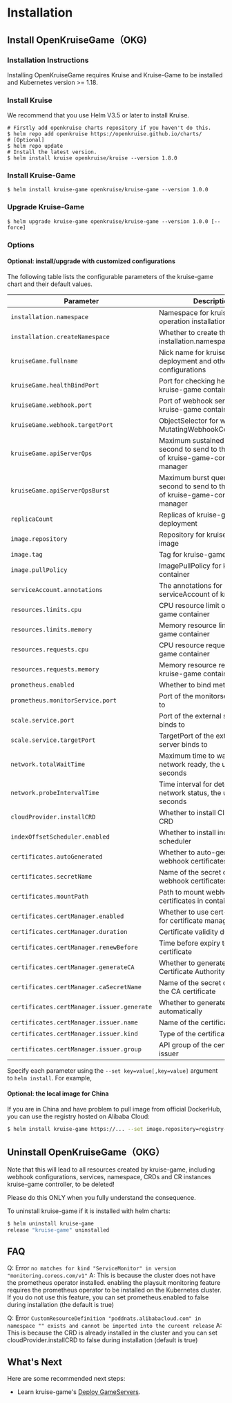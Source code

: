 # Installation

## Install OpenKruiseGame（OKG)

### Installation Instructions

Installing OpenKruiseGame requires Kruise and Kruise-Game to be installed and Kubernetes version >= 1.18.

### Install Kruise

We recommend that you use Helm V3.5 or later to install Kruise.

```shell
# Firstly add openkruise charts repository if you haven't do this.
$ helm repo add openkruise https://openkruise.github.io/charts/
# [Optional]
$ helm repo update
# Install the latest version.
$ helm install kruise openkruise/kruise --version 1.8.0
```

### Install Kruise-Game

```shell
$ helm install kruise-game openkruise/kruise-game --version 1.0.0
```

### Upgrade Kruise-Game

```shell
$ helm upgrade kruise-game openkruise/kruise-game --version 1.0.0 [--force]
```

### Options

#### Optional: install/upgrade with customized configurations

The following table lists the configurable parameters of the kruise-game chart and their default values.

| Parameter                                  | Description                                                                                      | Default                          |
|--------------------------------------------|--------------------------------------------------------------------------------------------------|----------------------------------|
| `installation.namespace`                   | Namespace for kruise-game operation installation                                                 | `kruise-game-system`             |
| `installation.createNamespace`             | Whether to create the installation.namespace                                                     | `true`                           |
| `kruiseGame.fullname`                      | Nick name for kruise-game deployment and other configurations                                    | `kruise-game-controller-manager` |
| `kruiseGame.healthBindPort`                | Port for checking health of kruise-game container                                                | `8082`                           |
| `kruiseGame.webhook.port`                  | Port of webhook served by kruise-game container                                                  | `443`                            |
| `kruiseGame.webhook.targetPort`            | ObjectSelector for workloads in MutatingWebhookConfigurations                                    | `9876`                           |
| `kruiseGame.apiServerQps`                  | Maximum sustained queries per second to send to the API server of kruise-game-controller-manager | `5`                              |
| `kruiseGame.apiServerQpsBurst`             | Maximum burst queries per second to send to the API server of kruise-game-controller-manager     | `10`                             |
| `replicaCount`                             | Replicas of kruise-game deployment                                                               | `1`                              |
| `image.repository`                         | Repository for kruise-game image                                                                 | `openkruise/kruise-game-manager` |
| `image.tag`                                | Tag for kruise-game image                                                                        | `v0.10.0`                        |
| `image.pullPolicy`                         | ImagePullPolicy for kruise-game container                                                        | `Always`                         |
| `serviceAccount.annotations`               | The annotations for serviceAccount of kruise-game                                                | ` `                              |
| `resources.limits.cpu`                     | CPU resource limit of kruise-game container                                                      | `500m`                           |
| `resources.limits.memory`                  | Memory resource limit of kruise-game container                                                   | `1Gi`                            |
| `resources.requests.cpu`                   | CPU resource request of kruise-game container                                                    | `10m`                            |
| `resources.requests.memory`                | Memory resource request of kruise-game container                                                 | `64Mi`                           |
| `prometheus.enabled`                       | Whether to bind metric endpoint                                                                  | `false`                          |
| `prometheus.monitorService.port`           | Port of the monitorservice bind to                                                               | `8080`                           |
| `scale.service.port`                       | Port of the external scaler server binds to                                                      | `6000`                           |
| `scale.service.targetPort`                 | TargetPort of the external scaler server binds to                                                | `6000`                           |
| `network.totalWaitTime`                    | Maximum time to wait for network ready, the unit is seconds                                      | `60`                             |
| `network.probeIntervalTime`                | Time interval for detecting network status, the unit is seconds                                  | `5`                              |
| `cloudProvider.installCRD`                 | Whether to install CloudProvider CRD                                                             | `true`                           |
| `indexOffsetScheduler.enabled`             | Whether to install index-offset-scheduler                                                        | `false`                          |
| `certificates.autoGenerated`               | Whether to auto-generate webhook certificates                                                    | `true`                           |
| `certificates.secretName`                  | Name of the secret containing webhook certificates                                               | `kruise-game-certs`              |
| `certificates.mountPath`                   | Path to mount webhook certificates in container                                                  | `/tmp/webhook-certs/`            |
| `certificates.certManager.enabled`         | Whether to use cert-manager for certificate management                                           | `false`                          |
| `certificates.certManager.duration`        | Certificate validity duration                                                                    | `8760h0m0s`                      |
| `certificates.certManager.renewBefore`     | Time before expiry to renew certificate                                                          | `5840h0m0s`                      |
| `certificates.certManager.generateCA`      | Whether to generate a Certificate Authority                                                      | `true`                           |
| `certificates.certManager.caSecretName`    | Name of the secret containing the CA certificate                                                 | `kruise-game-ca`                 |
| `certificates.certManager.issuer.generate` | Whether to generate the issuer automatically                                                     | `true`                           |
| `certificates.certManager.issuer.name`     | Name of the certificate issuer                                                                   | `kruise-ca`                      |
| `certificates.certManager.issuer.kind`     | Type of the certificate issuer                                                                   | `ClusterIssuer`                  |
| `certificates.certManager.issuer.group`    | API group of the certificate issuer                                                              | `cert-manager.io`                |

Specify each parameter using the `--set key=value[,key=value]` argument to `helm install`. For example,

#### Optional: the local image for China

If you are in China and have problem to pull image from official DockerHub, you can use the registry hosted on Alibaba Cloud:

```bash
$ helm install kruise-game https://... --set image.repository=registry-cn-hangzhou.ack.aliyuncs.com/acs/kruise-game-manager
```

## Uninstall OpenKruiseGame（OKG）

Note that this will lead to all resources created by kruise-game, including webhook configurations, services, namespace, CRDs and CR instances kruise-game controller, to be deleted!

Please do this ONLY when you fully understand the consequence.

To uninstall kruise-game if it is installed with helm charts:

```bash
$ helm uninstall kruise-game
release "kruise-game" uninstalled
```

## FAQ

Q: Error `no matches for kind "ServiceMonitor" in version "monitoring.coreos.com/v1"`
A: This is because the cluster does not have the prometheus operator installed. enabling the playsuit monitoring feature requires the prometheus operator to be installed on the Kubernetes cluster. If you do not use this feature, you can set prometheus.enabled to false during installation (the default is true)

Q: Error `CustomResourceDefinition "poddnats.alibabacloud.com" in namespace "" exists and cannot be imported into the cureent release`
A: This is because the CRD is already installed in the cluster and you can set cloudProvider.installCRD to false during installation (default is true)

## What's Next
Here are some recommended next steps:
- Learn kruise-game's [Deploy GameServers](user-manuals/deploy-gameservers.md).

